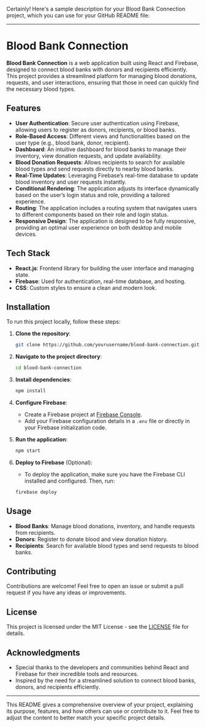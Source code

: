 Certainly! Here's a sample description for your Blood Bank Connection project, which you can use for your GitHub README file:

---

# Blood Bank Connection

**Blood Bank Connection** is a web application built using React and Firebase, designed to connect blood banks with donors and recipients efficiently. This project provides a streamlined platform for managing blood donations, requests, and user interactions, ensuring that those in need can quickly find the necessary blood types.

## Features

- **User Authentication**: Secure user authentication using Firebase, allowing users to register as donors, recipients, or blood banks.
- **Role-Based Access**: Different views and functionalities based on the user type (e.g., blood bank, donor, recipient).
- **Dashboard**: An intuitive dashboard for blood banks to manage their inventory, view donation requests, and update availability.
- **Blood Donation Requests**: Allows recipients to search for available blood types and send requests directly to nearby blood banks.
- **Real-Time Updates**: Leveraging Firebase’s real-time database to update blood inventory and user requests instantly.
- **Conditional Rendering**: The application adjusts its interface dynamically based on the user’s login status and role, providing a tailored experience.
- **Routing**: The application includes a routing system that navigates users to different components based on their role and login status.
- **Responsive Design**: The application is designed to be fully responsive, providing an optimal user experience on both desktop and mobile devices.

## Tech Stack

- **React.js**: Frontend library for building the user interface and managing state.
- **Firebase**: Used for authentication, real-time database, and hosting.
- **CSS**: Custom styles to ensure a clean and modern look.

## Installation

To run this project locally, follow these steps:

1. **Clone the repository**:
    ```bash
    git clone https://github.com/yourusername/blood-bank-connection.git
    ```
2. **Navigate to the project directory**:
    ```bash
    cd blood-bank-connection
    ```
3. **Install dependencies**:
    ```bash
    npm install
    ```
4. **Configure Firebase**:
    - Create a Firebase project at [Firebase Console](https://console.firebase.google.com/).
    - Add your Firebase configuration details in a `.env` file or directly in your Firebase initialization code.

5. **Run the application**:
    ```bash
    npm start
    ```
6. **Deploy to Firebase** (Optional):
    - To deploy the application, make sure you have the Firebase CLI installed and configured. Then, run:
    ```bash
    firebase deploy
    ```

## Usage

- **Blood Banks**: Manage blood donations, inventory, and handle requests from recipients.
- **Donors**: Register to donate blood and view donation history.
- **Recipients**: Search for available blood types and send requests to blood banks.

## Contributing

Contributions are welcome! Feel free to open an issue or submit a pull request if you have any ideas or improvements.

## License

This project is licensed under the MIT License - see the [LICENSE](LICENSE) file for details.

## Acknowledgments

- Special thanks to the developers and communities behind React and Firebase for their incredible tools and resources.
- Inspired by the need for a streamlined solution to connect blood banks, donors, and recipients efficiently.

---

This README gives a comprehensive overview of your project, explaining its purpose, features, and how others can use or contribute to it. Feel free to adjust the content to better match your specific project details.
